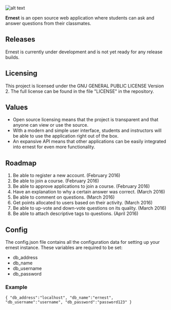 ![alt text](http://i.imgur.com/NQWIZVI.png "ernest")


**Ernest** is an open source web application where students can ask and answer questions from their classmates.

## Releases
Ernest is currently under development and is not yet ready for any release builds.

## Licensing
This project is licensed under the GNU GENERAL PUBLIC LICENSE Version 2. The full license can be found in the file "LICENSE" in the repository.

## Values
* Open source licensing means that the project is transparent and that anyone can view or use the source.
* With a modern and simple user interface, students and instructors will be able to use the application right out of the box.
* An expansive API means that other applications can be easily integrated into ernest for even more functionality.

## Roadmap
1. Be able to register a new account. (February 2016)
2. Be able to join a course. (February 2016)
3. Be able to approve applications to join a course. (February 2016)
4. Have an explanation to why a certain answer was correct. (March 2016)
5. Be able to comment on questions. (March 2016)
6. Get points allocated to users based on their activity. (March 2016)
7. Be able to up-vote and down-vote questions on its quality. (March 2016)
8. Be able to attach descriptive tags to questions. (April 2016)

## Config
The config.json file contains all the configuration data for setting up your ernest instance. These variables are required to be set:
* db_address
* db_name
* db_username
* db_password

### Example


`{
  "db_address":"localhost",
  "db_name":"ernest",
  "db_username":"username",
  "db_password":"password123"
}`
